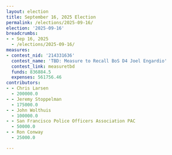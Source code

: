 ```yaml
---
layout: election
title: September 16, 2025 Election
permalink: /elections/2025-09-16/
election: '2025-09-16'
breadcrumbs:
- - Sep 16, 2025
  - /elections/2025-09-16/
measures:
- contest_nid: '214331636'
  contest_name: 'TBD: Measure to Recall BoS D4 Joel Engardio'
  contest_link: measuretbd
  funds: 836884.5
  expenses: 561756.46
contributors:
- - Chris Larsen
  - 200000.0
- - Jeremy Stoppelman
  - 175000.0
- - John Wolthuis
  - 100000.0
- - San Francisco Police Officers Association PAC
  - 50000.0
- - Ron Conway
  - 25000.0

---
```



